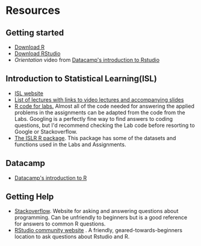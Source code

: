 # Resources

## Getting started

* [Download R](https://www.r-project.org/)
* [Download RStudio](https://www.rstudio.com/products/rstudio/download/)
* _Orientation_ video from [Datacamp's introduction to Rstudio](https://www.datacamp.com/courses/working-with-the-rstudio-ide-part-1)

## Introduction to Statistical Learning(ISL)

* [ISL website](http://www-bcf.usc.edu/~gareth/ISL/)
* [List of lectures with links to video lectures and accompanying slides](http://www.r-bloggers.com/in-depth-introduction-to-machine-learning-in-15-hours-of-expert-videos/)
* [R code for labs.](http://www-bcf.usc.edu/~gareth/ISL/code.html)
Almost all of the code needed for answering the applied problems in the
assignments can be adapted from the code from the Labs. Googling is a perfectly
fine way to find answers to coding questions, but I'd recommend checking the Lab
code before resorting to Google or Stackoverflow.
* [The ISLR R package](https://cran.r-project.org/web/packages/ISLR/index.html). 
This package has some of the datasets and functions used in the Labs and Assignments.

## Datacamp

* [Datacamp's introduction to R](https://www.datacamp.com/courses/free-introduction-to-r)

## Getting Help

* [Stackoverflow](https://stackoverflow.com/). Website for asking and answering
questions about programming. Can be unfriendly to beginners but is a good
reference for answers to common R questions.
* [RStudio community website](https://community.rstudio.com/)
. A friendly, geared-towards-beginners location to ask questions about Rstudio and R.
